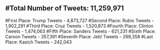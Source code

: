 #Total Number of Tweets: 11,259,971 
---
#First Place: Trump Tweets - 4,873,727
#Second Place: Rubio Tweets - 1,902,291
#Third Place: Cruz Tweets - 1,520,873
#Fourth Place: Clinton Tweets - 1,474,063
#Fifth Place: Sanders Tweets - 621,231
#Sixth Place: Carson Tweets - 357,391
#Seventh Place: Jeb! Tweets - 269,358
#Last Place: Kasich Tweets - 242,043
